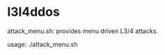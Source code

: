 # l3l4ddos
 attack_menu.sh: provides menu driven L3/4 attacks.
 
 usage: 
 ./attack_menu.sh <IP> <PORT>
